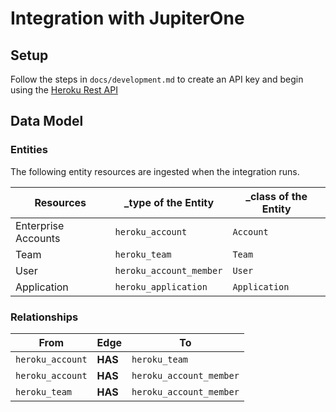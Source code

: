 # Integration with JupiterOne

## Setup

Follow the steps in `docs/development.md` to create an API key and begin using
the
[Heroku Rest API](https://devcenter.heroku.com/articles/platform-api-reference)

## Data Model

### Entities

The following entity resources are ingested when the integration runs.

| Resources           | \_type of the Entity    | \_class of the Entity |
| ------------------- | ----------------------- | --------------------- |
| Enterprise Accounts | `heroku_account`        | `Account`             |
| Team                | `heroku_team`           | `Team`                |
| User                | `heroku_account_member` | `User`                |
| Application         | `heroku_application`    | `Application`         |

### Relationships

| From             | Edge    | To                      |
| ---------------- | ------- | ----------------------- |
| `heroku_account` | **HAS** | `heroku_team`           |
| `heroku_account` | **HAS** | `heroku_account_member` |
| `heroku_team`    | **HAS** | `heroku_account_member` |
